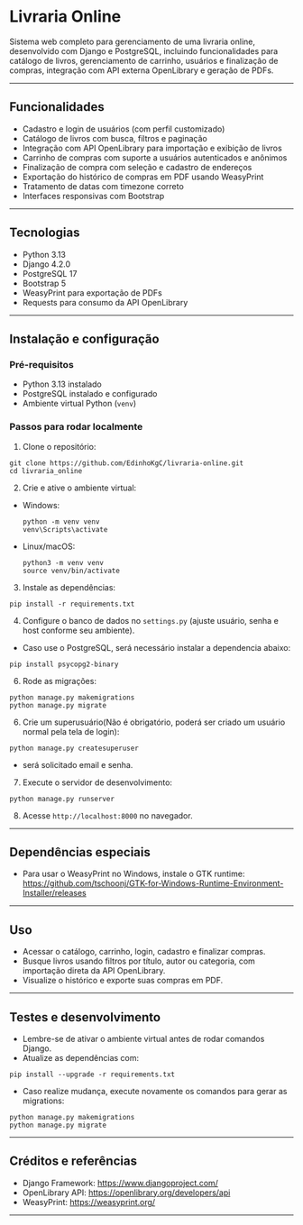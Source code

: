 # Livraria Online

Sistema web completo para gerenciamento de uma livraria online, desenvolvido com Django e PostgreSQL, incluindo funcionalidades para catálogo de livros, gerenciamento de carrinho, usuários e finalização de compras, integração com API externa OpenLibrary e geração de PDFs.

---

## Funcionalidades

- Cadastro e login de usuários (com perfil customizado)  
- Catálogo de livros com busca, filtros e paginação  
- Integração com API OpenLibrary para importação e exibição de livros  
- Carrinho de compras com suporte a usuários autenticados e anônimos  
- Finalização de compra com seleção e cadastro de endereços  
- Exportação do histórico de compras em PDF usando WeasyPrint  
- Tratamento de datas com timezone correto  
- Interfaces responsivas com Bootstrap

---

## Tecnologias

- Python 3.13  
- Django 4.2.0
- PostgreSQL 17  
- Bootstrap 5  
- WeasyPrint para exportação de PDFs  
- Requests para consumo da API OpenLibrary

---

## Instalação e configuração

### Pré-requisitos

- Python 3.13 instalado  
- PostgreSQL instalado e configurado  
- Ambiente virtual Python (`venv`)

### Passos para rodar localmente

1. Clone o repositório:  
```
git clone https://github.com/EdinhoKgC/livraria-online.git
cd livraria_online
```

2. Crie e ative o ambiente virtual:  
- Windows:
  ```
  python -m venv venv
  venv\Scripts\activate
  ```
- Linux/macOS:
  ```
  python3 -m venv venv
  source venv/bin/activate
  ```

3. Instale as dependências:  
```
pip install -r requirements.txt
```


4. Configure o banco de dados no `settings.py` (ajuste usuário, senha e host conforme seu ambiente).
- Caso use o PostgreSQL, será necessário instalar a dependencia abaixo:
```
pip install psycopg2-binary
```

6. Rode as migrações:  
```
python manage.py makemigrations
python manage.py migrate
```

6. Crie um superusuário(Não é obrigatório, poderá ser criado um usuário normal pela tela de login):  
```
python manage.py createsuperuser
```
- será solicitado email e senha.


7. Execute o servidor de desenvolvimento:  
```
python manage.py runserver
```

8. Acesse `http://localhost:8000` no navegador.

---

## Dependências especiais

- Para usar o WeasyPrint no Windows, instale o GTK runtime:  
https://github.com/tschoonj/GTK-for-Windows-Runtime-Environment-Installer/releases

---

## Uso

- Acessar o catálogo, carrinho, login, cadastro e finalizar compras.  
- Busque livros usando filtros por título, autor ou categoria, com importação direta da API OpenLibrary.  
- Visualize o histórico e exporte suas compras em PDF.

---

## Testes e desenvolvimento

- Lembre-se de ativar o ambiente virtual antes de rodar comandos Django.  
- Atualize as dependências com:  
```
pip install --upgrade -r requirements.txt
```
- Caso realize mudança, execute novamente os comandos para gerar as migrations:  
```
python manage.py makemigrations
python manage.py migrate
```

---

## Créditos e referências

- Django Framework: https://www.djangoproject.com/  
- OpenLibrary API: https://openlibrary.org/developers/api  
- WeasyPrint: https://weasyprint.org/

---
